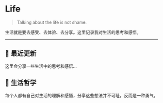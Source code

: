 # Life

> Talking about the life is not shame.

生活就是要去感受、去体验、去分享。这里记录我对生活的思考和感悟。

---

## 📝 最近更新

这里会分享一些生活中的思考和感悟...

## 🌟 生活哲学

每个人都有自己对生活的理解和感悟，分享这些想法并不可耻，反而是一种勇气。